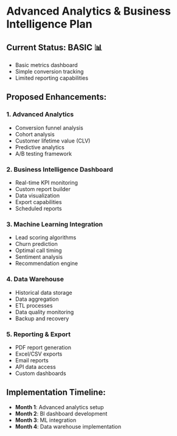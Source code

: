 # Advanced Analytics & Business Intelligence Plan

## Current Status: BASIC 📊
- Basic metrics dashboard
- Simple conversion tracking
- Limited reporting capabilities

## Proposed Enhancements:

### **1. Advanced Analytics**
- Conversion funnel analysis
- Cohort analysis
- Customer lifetime value (CLV)
- Predictive analytics
- A/B testing framework

### **2. Business Intelligence Dashboard**
- Real-time KPI monitoring
- Custom report builder
- Data visualization
- Export capabilities
- Scheduled reports

### **3. Machine Learning Integration**
- Lead scoring algorithms
- Churn prediction
- Optimal call timing
- Sentiment analysis
- Recommendation engine

### **4. Data Warehouse**
- Historical data storage
- Data aggregation
- ETL processes
- Data quality monitoring
- Backup and recovery

### **5. Reporting & Export**
- PDF report generation
- Excel/CSV exports
- Email reports
- API data access
- Custom dashboards

## Implementation Timeline:
- **Month 1**: Advanced analytics setup
- **Month 2**: BI dashboard development
- **Month 3**: ML integration
- **Month 4**: Data warehouse implementation

